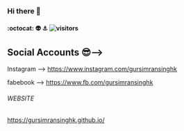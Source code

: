 ### Hi there 👋

#### :octocat: 👽 ⚓  ![visitors](https://visitor-badge.glitch.me/badge?page_id=page.id&left_color=green&right_color=red)

## Social Accounts 😎-->

Instagram --> https://www.instagram.com/gursimransinghk

fabebook --> https://www.fb.com/gursimransinghk


###### WEBSITE ######

https://gursimransinghk.github.io/
